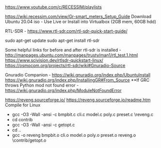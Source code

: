 https://www.youtube.com/c/RECESSIM/playlists

https://wiki.recessim.com/view/Gr-smart_meters_Setup_Guide
Download Ubuntu 20.04 iso - 
Use Live or Install into Virtualbox (2GB mem, 60GB hdd)



RTL-SDR - 
https://www.rtl-sdr.com/rtl-sdr-quick-start-guide/

sudo apt-get update
sudo apt-get install rtl-sdr

Some helpful links for before and after rtl-sdr is installed - 
http://manpages.ubuntu.com/manpages/trusty/man1/rtl_test.1.html
https://www.scivision.dev/rtlsdr-quickstart-linux/
https://osmocom.org/projects/rtl-sdr/wiki#Gnuradio-Source

Gnuradio Companion -
https://wiki.gnuradio.org/index.php/UbuntuInstall
https://wiki.gnuradio.org/index.php/InstallingGR#From_Source
**If GRC throws Python mod not found error - https://wiki.gnuradio.org/index.php/ModuleNotFoundError

https://reveng.sourceforge.io/
https://reveng.sourceforge.io/readme.htm
Compile for Linux
   - gcc -O3 -Wall -ansi -c bmpbit.c cli.c model.c poly.c preset.c \reveng.c
   - cd contrib
   - gcc -O3 -Wall -ansi -c getopt.c
   - cd ..
   - gcc -o reveng bmpbit.o cli.o model.o poly.o preset.o reveng.o \contrib/getopt.o
